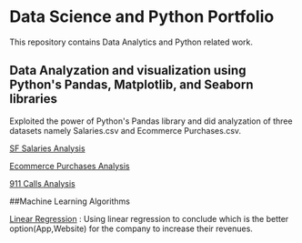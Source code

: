 # Data Science and Python Portfolio
This repository contains Data Analytics and Python related work.

## Data Analyzation and visualization using Python's Pandas, Matplotlib, and Seaborn libraries

Exploited the power of Python's Pandas library and did analyzation of three datasets namely Salaries.csv and Ecommerce Purchases.csv.

[SF Salaries Analysis](https://github.com/Arushi-Handa/Data-Science-and-Python-Portfolio/blob/master/SF%20Salaries%20Basic%20Analysis.ipynb) 

[Ecommerce Purchases Analysis](https://github.com/Arushi-Handa/Data-Science-and-Python-Portfolio/blob/master/Ecommerce%20Purchases%20Anlaysis.ipynb)

[911 Calls Analysis](https://github.com/Arushi-Handa/Data-Science-and-Python-Portfolio/blob/master/911%20Calls%20Data%20Analysis.ipynb)

##Machine Learning Algorithms

[Linear Regression](https://github.com/Arushi-Handa/Data-Science-and-Python-Portfolio/blob/master/Linear%20Regression.ipynb) : Using linear regression to conclude which is the better option(App,Website) for the company to increase their revenues.
